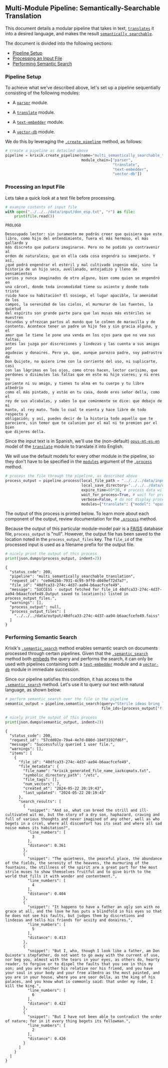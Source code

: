 ## Multi-Module Pipeline: Semantically-Searchable Translation

This document details a modular pipeline that takes in text, [`translates`](../../modules/ai_modules/translate_module.md) it into a desired language, and makes the result [`semantically searchable`](../../system/search_methods/semantic_search_method.md).

The document is divided into the following sections:

- [Pipeline Setup](#pipeline-setup)
- [Processing an Input File](#processing-an-input-file)
- [Performing Semantic Search](#performing-semantic-search)

### Pipeline Setup

To achieve what we've described above, let's set up a pipeline sequentially consisting of the following modules:

- A [`parser`](../../modules/support_function_modules/parser_module.md) module.

- A [`translate`](../../modules/ai_modules/translate_module.md) module.

- A [`text-embedder`](../../modules/ai_modules/text-embedder_module.md) module.

- A [`vector-db`](../../modules/database_modules/vector-db_module.md) module.

We do this by leveraging the [`.create_pipeline`](../../system/pipeline_creation/create_pipeline.md) method, as follows:


```python
# create a pipeline as detailed above
pipeline = krixik.create_pipeline(name="multi_semantically_searchable_translation",
                                  module_chain=["parser",
                                                "translate",
                                                "text-embedder",
                                                "vector-db"])
```

### Processing an Input File

Lets take a quick look at a test file before processing.


```python
# examine contents of input file
with open("../../../data/input/don_esp.txt", "r") as file:
    print(file.read())
```

    PRÓLOGO
    
    Desocupado lector: sin juramento me podrás creer que quisiera que este
    libro, como hijo del entendimiento, fuera el más hermoso, el más gallardo y
    más discreto que pudiera imaginarse. Pero no he podido yo contravenir al
    orden de naturaleza; que en ella cada cosa engendra su semejante. Y así,
    ¿qué podrá engendrar el estéril y mal cultivado ingenio mío, sino la
    historia de un hijo seco, avellanado, antojadizo y lleno de pensamientos
    varios y nunca imaginados de otro alguno, bien como quien se engendró en
    una cárcel, donde toda incomodidad tiene su asiento y donde todo triste
    ruido hace su habitación? El sosiego, el lugar apacible, la amenidad de los
    campos, la serenidad de los cielos, el murmurar de las fuentes, la quietud
    del espíritu son grande parte para que las musas más estériles se muestren
    fecundas y ofrezcan partos al mundo que le colmen de maravilla y de
    contento. Acontece tener un padre un hijo feo y sin gracia alguna, y el
    amor que le tiene le pone una venda en los ojos para que no vea sus faltas,
    antes las juzga por discreciones y lindezas y las cuenta a sus amigos por
    agudezas y donaires. Pero yo, que, aunque parezco padre, soy padrastro de
    Don Quijote, no quiero irme con la corriente del uso, ni suplicarte, casi
    con las lágrimas en los ojos, como otros hacen, lector carísimo, que
    perdones o disimules las faltas que en este mi hijo vieres; y ni eres su
    pariente ni su amigo, y tienes tu alma en tu cuerpo y tu libre albedrío
    como el más pintado, y estás en tu casa, donde eres señor della, como el
    rey de sus alcabalas, y sabes lo que comúnmente se dice: que debajo de mi
    manto, al rey mato. Todo lo cual te esenta y hace libre de todo respecto y
    obligación; y así, puedes decir de la historia todo aquello que te
    pareciere, sin temor que te calunien por el mal ni te premien por el bien
    que dijeres della.


Since the input text is in Spanish, we'll use the (non-default) [`opus-mt-es-en`](https://huggingface.co/Helsinki-NLP/opus-mt-es-en) model of the [`translate`](../../modules/ai_modules/translate_module.md) module to translate it into English.

We will use the default models for every other module in the pipeline, so they don't have to be specified in the [`modules`](../../system/parameters_processing_files_through_pipelines/process_method.md#selecting-models-via-the-modules-argument) argument of the [`.process`](../../system/parameters_processing_files_through_pipelines/process_method.md) method.


```python
# process the file through the pipeline, as described above
process_output = pipeline.process(local_file_path = "../../../data/input/don_esp.txt", # the initial local filepath where the input file is stored
                                  local_save_directory="../../../data/output", # the local directory that the output file will be saved to
                                  expire_time=60*30, # process data will be deleted from the Krixik system in 30 minutes
                                  wait_for_process=True, # wait for process to complete before returning IDE control to user
                                  verbose=False, # do not display process update printouts upon running code
                                  modules={"translate": {"model": "opus-mt-es-en"}}) # specify a non-default model for use in the translate module
```

The output of this process is printed below. To learn more about each component of the output, review documentation for the [`.process`](../../system/parameters_processing_files_through_pipelines/process_method.md) method.

Because the output of this particular module-model pair is a [FAISS](https://github.com/facebookresearch/faiss) database file, `process_output` is "null". However, the output file has been saved to the location noted in the `process_output_files` key.  The `file_id` of the processed input is used as a filename prefix for the output file.


```python
# nicely print the output of this process
print(json.dumps(process_output, indent=2))
```

    {
      "status_code": 200,
      "pipeline": "multi_semantically_searchable_translation",
      "request_id": "ce0e62bb-7931-4c95-9ff0-d049ef72d7a7",
      "file_id": "40dfca33-274c-4d37-aa94-b6aacfcefe49",
      "message": "SUCCESS - output fetched for file_id 40dfca33-274c-4d37-aa94-b6aacfcefe49.Output saved to location(s) listed in process_output_files.",
      "warnings": [],
      "process_output": null,
      "process_output_files": [
        "../../../data/output/40dfca33-274c-4d37-aa94-b6aacfcefe49.faiss"
      ]
    }


### Performing Semantic Search

Krixik's [`.semantic_search`](../../system/search_methods/semantic_search_method.md) method enables semantic search on documents processed through certain pipelines. Given that the [`.semantic_search`](../../system/search_methods/semantic_search_method.md) method both [embeds](../../modules/ai_modules/text-embedder_module.md) the query and performs the search, it can only be used with pipelines containing both a [`text-embedder`](../../modules/ai_modules/text-embedder_module.md) module and a [`vector-db`](../../modules/database_modules/vector-db_module.md) module in immediate succession.

Since our pipeline satisfies this condition, it has access to the [`.semantic_search`](../../system/search_methods/semantic_search_method.md) method. Let's use it to query our text with natural language, as shown below:


```python
# perform semantic_search over the file in the pipeline
semantic_output = pipeline.semantic_search(query="Sterile ideas bring little to man", 
                                           file_ids=[process_output["file_id"]])

# nicely print the output of this process
print(json.dumps(semantic_output, indent=2))
```

    {
      "status_code": 200,
      "request_id": "57cdd02e-79a4-4e7d-880d-184f3192fd6f",
      "message": "Successfully queried 1 user file.",
      "warnings": [],
      "items": [
        {
          "file_id": "40dfca33-274c-4d37-aa94-b6aacfcefe49",
          "file_metadata": {
            "file_name": "krixik_generated_file_name_iazkcqmatx.txt",
            "symbolic_directory_path": "/etc",
            "file_tags": [],
            "num_vectors": 7,
            "created_at": "2024-05-22 20:19:43",
            "last_updated": "2024-05-22 20:19:43"
          },
          "search_results": [
            {
              "snippet": "And so, what can breed the strill and ill-cultivated wit mo, but the story of a dry son, haphazard, craving and full of various thoughts and never imagined of any other, well as who begets in a crcel, where all discomfort has its seat and where all sad noise makes its habitation?",
              "line_numbers": [
                3
              ],
              "distance": 0.361
            },
            {
              "snippet": "The quietness, the peaceful place, the abundance of the fields, the serenity of the heavens, the murmuring of the fountains, the stillness of the spirit are a great part for the most strile muses to show themselves fruitful and to give birth to the world that fills it with wonder and contentment.",
              "line_numbers": [
                4
              ],
              "distance": 0.404
            },
            {
              "snippet": "It happens to have a father an ugly son with no grace at all, and the love he has puts a blindfold in his eyes so that he does not see his faults, but judges them by discretions and lindezas and tells his friends for acuity and donaires.",
              "line_numbers": [
                5
              ],
              "distance": 0.413
            },
            {
              "snippet": "But I, who, though I look like a father, am Don Quixote's stepfather, do not want to go away with the current of use, nor beg you, almost with the tears in your eyes, as others do, hearty reader, to forgive or to dispel the faults that you see in this my son; and you are neither his relative nor his friend, and you have your soul in your body and your free albedro as the most painted, and you are in your house, where you are seor della, as the king of his palaces, and you know what is commonly said: that under my robe, I kill the king.",
              "line_numbers": [
                6
              ],
              "distance": 0.422
            },
            {
              "snippet": "But I have not been able to contradict the order of nature; for in it every thing begets its fellowman.",
              "line_numbers": [
                2
              ],
              "distance": 0.426
            }
          ]
        }
      ]
    }

